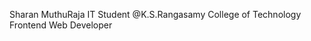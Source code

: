 Sharan MuthuRaja
IT Student @K.S.Rangasamy College of Technology
Frontend Web Developer

<!---
Sharan505/Sharan505 is a ✨ special ✨ repository because its `README.md` (this file) appears on your GitHub profile.
You can click the Preview link to take a look at your changes.
--->

